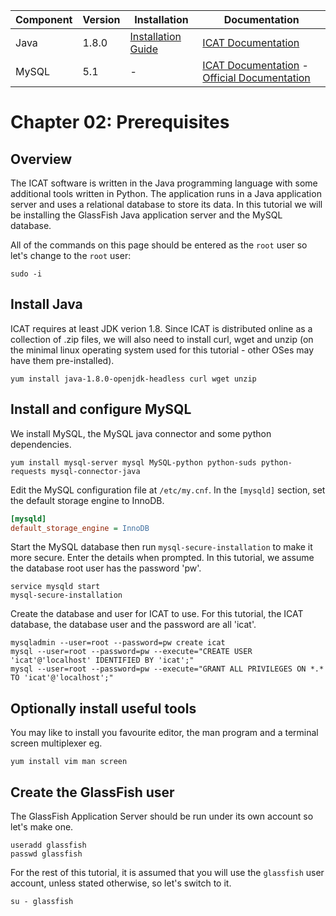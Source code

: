 | Component | Version | Installation                                            | Documentation                                                         |
| --------- | ------- | ------------                                            | -------------                                                         |
| Java      | 1.8.0   | [Installation Guide](http://openjdk.java.net/install/)  | [ICAT Documentation](https://icatproject.org/installation/glassfish/) |
| MySQL     | 5.1     | -                                                       | [ICAT Documentation](https://icatproject.org/installation/database/) - [Official Documentation](https://docs.oracle.com/cd/E19078-01/mysql/mysql-refman-5.1/) |

Chapter 02: Prerequisites
========================

Overview
--------

The ICAT software is written in the Java programming language with some additional tools written in Python. The application runs in a Java application server and uses a relational database to store its data. In this tutorial we will be installing the GlassFish Java application server and the MySQL database. 

All of the commands on this page should be entered as the `root` user so let's change to the `root` user:
```Shell
sudo -i
```

Install Java
------------

ICAT requires at least JDK verion 1.8. Since ICAT is distributed online as a collection of .zip files, we will also need to install curl, wget and unzip (on the minimal linux operating system used for this tutorial - other OSes may have them pre-installed).

```Shell
yum install java-1.8.0-openjdk-headless curl wget unzip
```

Install and configure MySQL
---------------------------

We install MySQL, the MySQL java connector and some python dependencies.
 
```Shell
yum install mysql-server mysql MySQL-python python-suds python-requests mysql-connector-java
```

Edit the MySQL configuration file at `/etc/my.cnf`. In the `[mysqld]` section, set the default storage engine to InnoDB.

```INI
[mysqld]
default_storage_engine = InnoDB
```

Start the MySQL database then run `mysql-secure-installation` to make it more secure. Enter the details when prompted. In this tutorial, we assume the database root user has the password 'pw'.

```Shell
service mysqld start
mysql-secure-installation
```

Create the database and user for ICAT to use. For this tutorial, the ICAT database, the database user and the password are all 'icat'.
```Shell
mysqladmin --user=root --password=pw create icat
mysql --user=root --password=pw --execute="CREATE USER 'icat'@'localhost' IDENTIFIED BY 'icat';"
mysql --user=root --password=pw --execute="GRANT ALL PRIVILEGES ON *.* TO 'icat'@'localhost';"
```

Optionally install useful tools
-------------------------------
You may like to install you favourite editor, the man program and a terminal screen multiplexer eg.
```Shell
yum install vim man screen
```

Create the GlassFish user
-------------------------

The GlassFish Application Server should be run under its own account so let's make one.

```Shell
useradd glassfish
passwd glassfish
```

For the rest of this tutorial, it is assumed that you will use the `glassfish` user account, unless stated otherwise, so let's switch to it.
```Shell
su - glassfish
```
